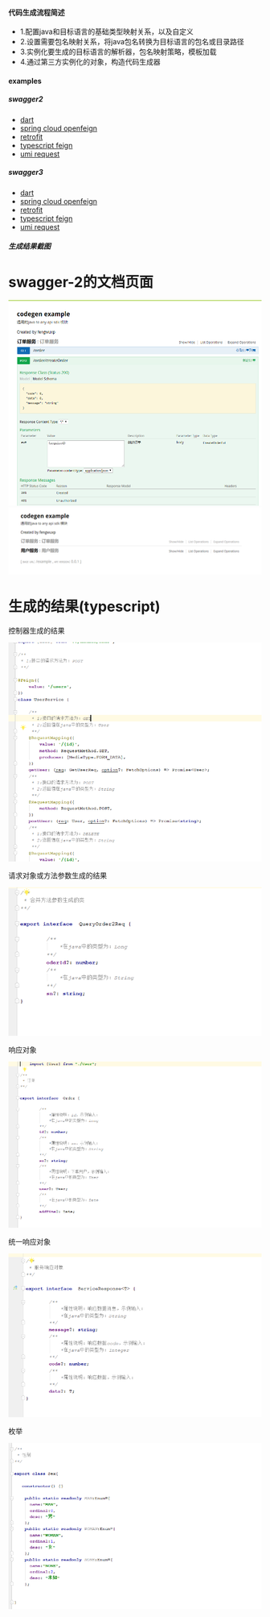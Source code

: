 #### 代码生成流程简述

- 1.配置java和目标语言的基础类型映射关系，以及自定义
- 2.设置需要包名映射关系，将java包名转换为目标语言的包名或目录路径
- 3.实例化要生成的目标语言的解析器，包名映射策略，模板加载
- 4.通过第三方实例化的对象，构造代码生成器

#### examples

##### swagger2

- [dart](../examples/swagger-2/src/test/java/test/com/wuxp/codegen/swagger2/Swagger2FeignSdkCodegenDartTest.java)
- [spring cloud openfeign](../examples/swagger-2/src/test/java/test/com/wuxp/codegen/swagger2/Swagger2FeignSdkCodegenFeignClientTest.java)
- [retrofit](../examples/swagger-2/src/test/java/test/com/wuxp/codegen/swagger2/Swagger2FeignSdkCodegenRetrofitTest.java)
- [typescript feign](../examples/swagger-2/src/test/java/test/com/wuxp/codegen/swagger2/Swagger2FeignSdkCodegenTypescriptTest.java)
- [umi request](../examples/swagger-2/src/test/java/test/com/wuxp/codegen/swagger2/Swagger2FeignSdkCodegenUmiRequestTest.java)

##### swagger3

- [dart](../examples/swagger-3/src/test/java/test/com/wuxp/codegen/swagger3/Swagger3FeignSdkCodegenDartTest.java)
- [spring cloud openfeign](../examples/swagger-3/src/test/java/test/com/wuxp/codegen/swagger3/Swagger3FeignSdkCodegenFeignClientTest.java)
- [retrofit](../examples/swagger-3/src/test/java/test/com/wuxp/codegen/swagger3/Swagger3FeignSdkCodegenRetrofitTest.java)
- [typescript feign](../examples/swagger-3/src/test/java/test/com/wuxp/codegen/swagger3/Swagger3FeignSdkCodegenTypescriptTest.java)
- [umi request](../examples/swagger-3/src/test/java/test/com/wuxp/codegen/swagger3/Swagger3FeignSdkCodegenUmiRequestTest.java)

##### 生成结果截图

<p align="center">
  <h1>swagger-2的文档页面</h1>
  <img src="./codegen-example-images/1.png">
  <img  src="./codegen-example-images/2.png">
  <h1>生成的结果(typescript)</h1>
  <p>控制器生成的结果</p>
  <img src="./codegen-example-images/3.png">
   <p>请求对象或方法参数生成的结果</p>
  <img src="./codegen-example-images/4.png">
   <p>响应对象</p>
  <img src="./codegen-example-images/5.png">
  <p>统一响应对象</p>
  <img src="./codegen-example-images/7.png">
  <p>枚举</p>
  <img src="./codegen-example-images/6.png">
</p>